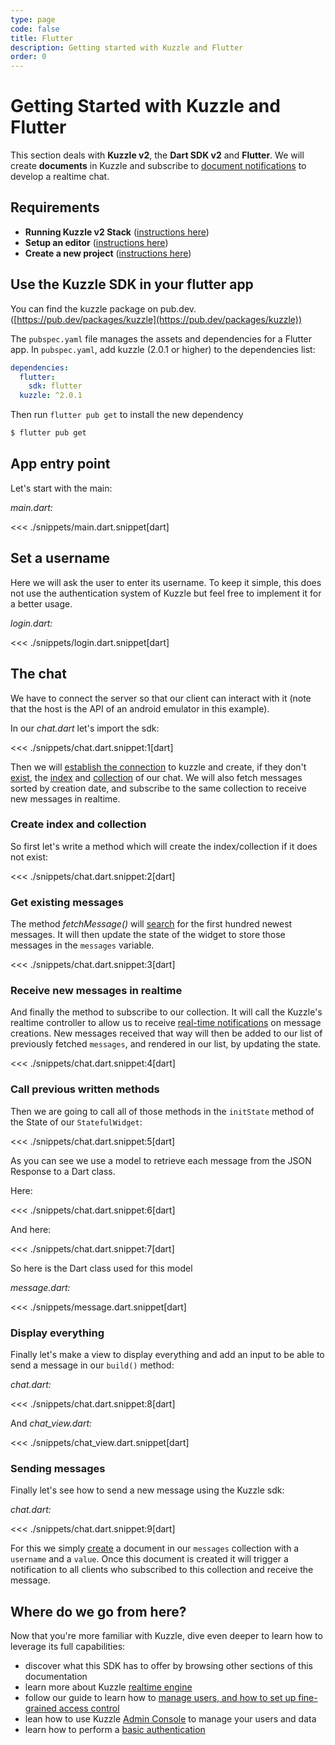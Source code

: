 ```yaml
---
type: page
code: false
title: Flutter
description: Getting started with Kuzzle and Flutter
order: 0
---
```


# Getting Started with Kuzzle and Flutter

This section deals with **Kuzzle v2**, the **Dart SDK v2** and **Flutter**. We will create **documents** in Kuzzle and subscribe to [document notifications](/sdk/dart/2/essentials/realtime-notifications#document-messages) to develop a realtime chat.

## Requirements

- **Running Kuzzle v2 Stack** ([instructions here](/core/2/guides/getting-started/run-kuzzle))
- **Setup an editor** ([instructions here](https://flutter.dev/docs/get-started/editor))
- **Create a new project** ([instructions here](https://flutter.dev/docs/get-started/test-drive?tab=androidstudio#create-app))

## Use the Kuzzle SDK in your flutter app

You can find the kuzzle package on pub.dev. ([https://pub.dev/packages/kuzzle](https://pub.dev/packages/kuzzle))

The `pubspec.yaml` file manages the assets and dependencies for a Flutter app. In `pubspec.yaml`, add kuzzle (2.0.1 or higher) to the dependencies list:

```yaml
dependencies:
  flutter:
    sdk: flutter
  kuzzle: ^2.0.1
```

Then run `flutter pub get` to install the new dependency

```bash
$ flutter pub get
```

## App entry point

Let's start with the main:

_main.dart:_

<<< ./snippets/main.dart.snippet[dart]

## Set a username

Here we will ask the user to enter its username.
To keep it simple, this does not use the authentication system of Kuzzle but feel free to implement it for a better usage.

_login.dart:_

<<< ./snippets/login.dart.snippet[dart]

## The chat

We have to connect the server so that our client can interact with it (note that the host is the API of an android emulator in this example).

In our _chat.dart_ let's import the sdk:

<<< ./snippets/chat.dart.snippet:1[dart]

Then we will [establish the connection](/sdk/dart/2/core-classes/kuzzle/connect) to kuzzle and create, if they don't [exist](/sdk/dart/2/controllers/index/exists/), the [index](/sdk/dart/2/controllers/index/create) and [collection](/sdk/dart/2/controllers/collection/create) of our chat. We will also fetch messages sorted by creation date, and  subscribe to the same collection to receive new messages in realtime.

### Create index and collection

So first let's write a method which will create the index/collection if it does not exist:

<<< ./snippets/chat.dart.snippet:2[dart]


### Get existing messages

The method _fetchMessage()_ will [search](/sdk/dart/2/controllers/document/search) for the first hundred newest messages.
It will then update the state of the widget to store those messages in the `messages` variable.

<<< ./snippets/chat.dart.snippet:3[dart]

### Receive new messages in realtime

And finally the method to subscribe to our collection.
It will call the Kuzzle's realtime controller to allow us to receive [real-time notifications](/core/2/api/payloads/notifications) on message creations. New messages received that way will then be added to our list of previously fetched `messages`, and rendered in our list, by updating the state.

<<< ./snippets/chat.dart.snippet:4[dart]

### Call previous written methods

Then we are going to call all of those methods in the `initState` method of the State of our `StatefulWidget`:

<<< ./snippets/chat.dart.snippet:5[dart]

As you can see we use a model to retrieve each message from the JSON Response to a Dart class.

Here:

<<< ./snippets/chat.dart.snippet:6[dart]

And here:

<<< ./snippets/chat.dart.snippet:7[dart]

So here is the Dart class used for this model

_message.dart:_

<<< ./snippets/message.dart.snippet[dart]

### Display everything

Finally let's make a view to display everything and add an input to be able to send a message in our `build()` method:

_chat.dart:_

<<< ./snippets/chat.dart.snippet:8[dart]

And _chat_view.dart:_

<<< ./snippets/chat_view.dart.snippet[dart]

### Sending messages

Finally let's see how to send a new message using the Kuzzle sdk:

_chat.dart:_

<<< ./snippets/chat.dart.snippet:9[dart]

For this we simply [create](/sdk/dart/2/controllers/document/create) a document in our `messages` collection with a `username` and a `value`. Once this document is created it will trigger a notification to all clients who subscribed to this collection and receive the message.

## Where do we go from here?

Now that you're more familiar with Kuzzle, dive even deeper to learn how to leverage its full capabilities:

- discover what this SDK has to offer by browsing other sections of this documentation
- learn more about Kuzzle [realtime engine](/core/2/guides/main-concepts/realtime-engine)
- follow our guide to learn how to [manage users, and how to set up fine-grained access control](/core/2/guides/main-concepts/permissions)
- lean how to use Kuzzle [Admin Console](http://next-console.kuzzle.io) to manage your users and data
- learn how to perform a [basic authentication](/sdk/dart/2/controllers/auth/login)
